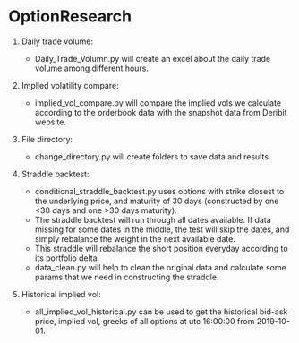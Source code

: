 # OptionResearch

1. Daily trade volume:
    - Daily_Trade_Volumn.py will create an excel about the daily trade volume among different hours. 

2. Implied volatility compare:
    - implied_vol_compare.py will compare the implied vols we calculate according to the orderbook data with the snapshot data
    from Deribit website.

3. File directory:
    - change_directory.py will create folders to save data and results.

4. Straddle backtest:
    - conditional_straddle_backtest.py uses options with strike closest to the underlying price, and maturity of 30 days (constructed by one <30 days and one >30 days maturity).
    - The straddle backtest will run through all dates available. If data missing for some dates in the middle, the test will skip the dates, and simply rebalance the weight in the next available date.
    - This straddle will rebalance the short position everyday according to its portfolio delta
    - data_clean.py will help to clean the original data and calculate some params that we need in constructing the straddle.

5. Historical implied vol:
    - all_implied_vol_historical.py can be used to get the historical bid-ask price, implied vol, greeks of all options at 
    utc 16:00:00 from 2019-10-01. 